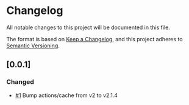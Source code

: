# Changelog
All notable changes to this project will be documented in this file.

The format is based on [Keep a Changelog](https://keepachangelog.com/en/1.0.0/),
and this project adheres to [Semantic Versioning](https://semver.org/spec/v2.0.0.html).

<!-- changelog-linker -->

## [0.0.1]

### Changed

- [#1] Bump actions/cache from v2 to v2.1.4

[#1]: https://github.com/laravel-interaction/bookmark/pull/1
